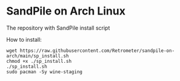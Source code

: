 # SandPile on Arch Linux
The repository with SandPile install script

How to install:
```
wget https://raw.githubusercontent.com/Retrometer/sandpile-on-arch/main/sp_install.sh
chmod +x ./sp_install.sh
./sp_install.sh
sudo pacman -Sy wine-staging
```

